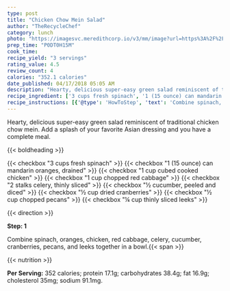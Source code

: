 ```yaml
---
type: post
title: "Chicken Chow Mein Salad"
author: "TheRecycleChef"
category: lunch
photo: "https://imagesvc.meredithcorp.io/v3/mm/image?url=https%3A%2F%2Fimages.media-allrecipes.com%2Fuserphotos%2F2708429.jpg"
prep_time: "P0DT0H15M"
cook_time: 
recipe_yield: "3 servings"
rating_value: 4.5
review_count: 4
calories: "352.1 calories"
date_published: 04/17/2018 05:05 AM
description: "Hearty, delicious super-easy green salad reminiscent of traditional chicken chow mein. Add a splash of your favorite Asian dressing and you have a complete meal."
recipe_ingredient: ['3 cups fresh spinach', '1 (15 ounce) can mandarin oranges, drained', '1 cup cubed cooked chicken', '1 cup chopped red cabbage', '2 stalks celery, thinly sliced', '½ cucumber, peeled and diced', '½ cup dried cranberries', '½ cup chopped pecans', '¼ cup thinly sliced leeks']
recipe_instructions: [{'@type': 'HowToStep', 'text': 'Combine spinach, oranges, chicken, red cabbage, celery, cucumber, cranberries, pecans, and leeks together in a bowl.\n'}]
---
```


Hearty, delicious super-easy green salad reminiscent of traditional chicken chow mein. Add a splash of your favorite Asian dressing and you have a complete meal. 

{{< boldheading >}}

{{< checkbox "3 cups fresh spinach" >}}
{{< checkbox "1 (15 ounce) can mandarin oranges, drained" >}}
{{< checkbox "1 cup cubed cooked chicken" >}}
{{< checkbox "1 cup chopped red cabbage" >}}
{{< checkbox "2 stalks celery, thinly sliced" >}}
{{< checkbox "½  cucumber, peeled and diced" >}}
{{< checkbox "½ cup dried cranberries" >}}
{{< checkbox "½ cup chopped pecans" >}}
{{< checkbox "¼ cup thinly sliced leeks" >}}


{{< direction >}}

**Step: 1**

Combine spinach, oranges, chicken, red cabbage, celery, cucumber, cranberries, pecans, and leeks together in a bowl.{{< span >}}

{{< nutrition >}}

**Per Serving:** 352 calories; protein 17.1g; carbohydrates 38.4g; fat 16.9g; cholesterol 35mg; sodium 91.1mg.